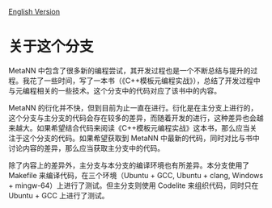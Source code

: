 [English Version](readme_eng.md)
# 关于这个分支
MetaNN 中包含了很多新的编程尝试，其开发过程也是一个不断总结与提升的过程。我花了一些时间，写了一本书（《C++模板元编程实战》），总结了开发过程中与元编程相关的一些技术。这个分支中的代码对应了该书中的内容。

MetaNN 的衍化并不快，但到目前为止一直在进行。衍化是在主分支上进行的，这个分支与主分支的代码会存在较多的差异，而随着开发的进行，这种差异也会越来越大。如果希望结合代码来阅读《C++模板元编程实战》这本书，那么应当关注于这个分支的代码。如果希望获取到 MetaNN 中最新的代码，同时对比与书中讨论内容的差异，那么应当获取主分支中的代码。

除了内容上的差异外，主分支与本分支的编译环境也有所差异。本分支使用了 Makefile 来编译代码，在三个环境（Ubuntu + GCC, Ubuntu + clang, Windows + mingw-64）上进行了测试。但主分支则使用 Codelite 来组织代码，同时只在 Ubuntu + GCC 上进行了测试。

